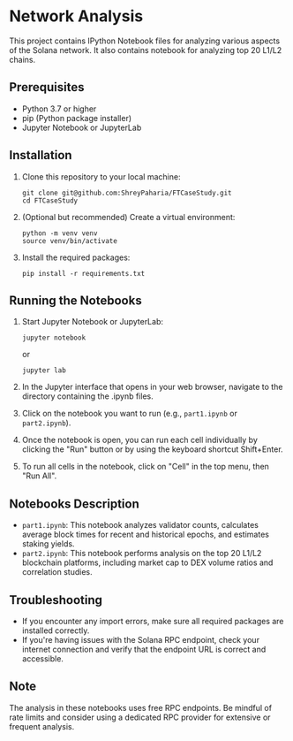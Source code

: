 # Network Analysis

This project contains IPython Notebook files for analyzing various aspects of the Solana network. It also contains notebook for analyzing top 20 L1/L2 chains.

## Prerequisites

- Python 3.7 or higher
- pip (Python package installer)
- Jupyter Notebook or JupyterLab

## Installation

1. Clone this repository to your local machine:

   ```
   git clone git@github.com:ShreyPaharia/FTCaseStudy.git
   cd FTCaseStudy
   ```

2. (Optional but recommended) Create a virtual environment:

   ```
   python -m venv venv
   source venv/bin/activate
   ```

3. Install the required packages:

   ```
   pip install -r requirements.txt
   ```

## Running the Notebooks

1. Start Jupyter Notebook or JupyterLab:

   ```
   jupyter notebook
   ```

   or

   ```
   jupyter lab
   ```

2. In the Jupyter interface that opens in your web browser, navigate to the directory containing the .ipynb files.

3. Click on the notebook you want to run (e.g., `part1.ipynb` or `part2.ipynb`).

4. Once the notebook is open, you can run each cell individually by clicking the "Run" button or by using the keyboard shortcut Shift+Enter.

5. To run all cells in the notebook, click on "Cell" in the top menu, then "Run All".

## Notebooks Description

- `part1.ipynb`: This notebook analyzes validator counts, calculates average block times for recent and historical epochs, and estimates staking yields.
- `part2.ipynb`: This notebook performs analysis on the top 20 L1/L2 blockchain platforms, including market cap to DEX volume ratios and correlation studies.

## Troubleshooting

- If you encounter any import errors, make sure all required packages are installed correctly.
- If you're having issues with the Solana RPC endpoint, check your internet connection and verify that the endpoint URL is correct and accessible.

## Note

The analysis in these notebooks uses free RPC endpoints. Be mindful of rate limits and consider using a dedicated RPC provider for extensive or frequent analysis.
